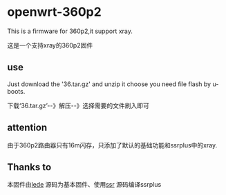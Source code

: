 # openwrt-360p2
This is a firmware for 360p2,it support xray.

这是一个支持xray的360p2固件
## use
Just download the '36.tar.gz' and unzip it choose you need file flash by u-boots.

下载‘36.tar.gz’--》解压--》选择需要的文件刷入即可
## attention 
由于360p2路由器只有16m闪存，只添加了默认的基础功能和ssrplus中的xray.
## Thanks to 
本固件由[lede](https://github.com/coolsnowwolf/lede) 源码为基本固件、使用[ssr](https://github.com/fw876/helloworld) 源码编译ssrplus
